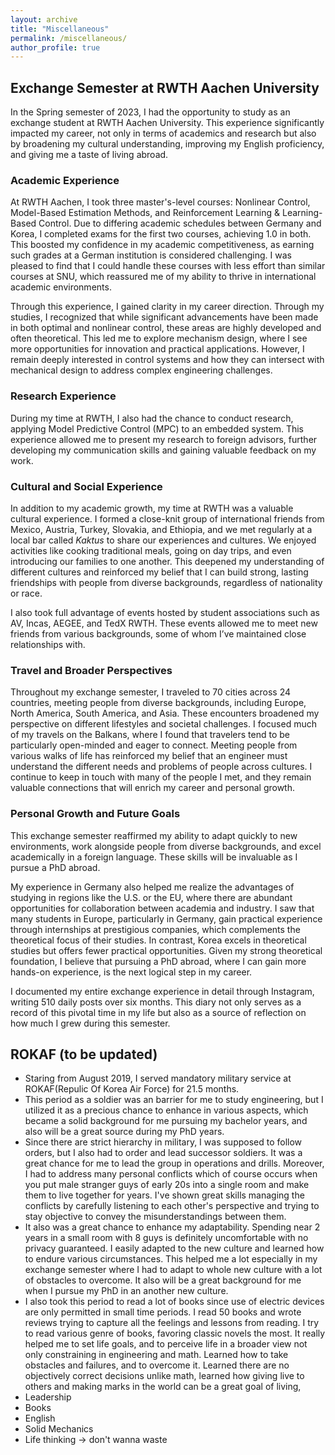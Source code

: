 ```yaml
---
layout: archive
title: "Miscellaneous"
permalink: /miscellaneous/
author_profile: true
---
```


## Exchange Semester at RWTH Aachen University

In the Spring semester of 2023, I had the opportunity to study as an exchange student at RWTH Aachen University. This experience significantly impacted my career, not only in terms of academics and research but also by broadening my cultural understanding, improving my English proficiency, and giving me a taste of living abroad.

### Academic Experience

At RWTH Aachen, I took three master's-level courses: Nonlinear Control, Model-Based Estimation Methods, and Reinforcement Learning & Learning-Based Control. Due to differing academic schedules between Germany and Korea, I completed exams for the first two courses, achieving 1.0 in both. This boosted my confidence in my academic competitiveness, as earning such grades at a German institution is considered challenging. I was pleased to find that I could handle these courses with less effort than similar courses at SNU, which reassured me of my ability to thrive in international academic environments.

Through this experience, I gained clarity in my career direction. Through my studies, I recognized that while significant advancements have been made in both optimal and nonlinear control, these areas are highly developed and often theoretical. This led me to explore mechanism design, where I see more opportunities for innovation and practical applications. However, I remain deeply interested in control systems and how they can intersect with mechanical design to address complex engineering challenges.

### Research Experience

During my time at RWTH, I also had the chance to conduct research, applying Model Predictive Control (MPC) to an embedded system. This experience allowed me to present my research to foreign advisors, further developing my communication skills and gaining valuable feedback on my work.

### Cultural and Social Experience

In addition to my academic growth, my time at RWTH was a valuable cultural experience. I formed a close-knit group of international friends from Mexico, Austria, Turkey, Slovakia, and Ethiopia, and we met regularly at a local bar called *Kaktus* to share our experiences and cultures. We enjoyed activities like cooking traditional meals, going on day trips, and even introducing our families to one another. This deepened my understanding of different cultures and reinforced my belief that I can build strong, lasting friendships with people from diverse backgrounds, regardless of nationality or race.

I also took full advantage of events hosted by student associations such as AV, Incas, AEGEE, and TedX RWTH. These events allowed me to meet new friends from various backgrounds, some of whom I’ve maintained close relationships with.

### Travel and Broader Perspectives

Throughout my exchange semester, I traveled to 70 cities across 24 countries, meeting people from diverse backgrounds, including Europe, North America, South America, and Asia. These encounters broadened my perspective on different lifestyles and societal challenges. I focused much of my travels on the Balkans, where I found that travelers tend to be particularly open-minded and eager to connect. Meeting people from various walks of life has reinforced my belief that an engineer must understand the different needs and problems of people across cultures. I continue to keep in touch with many of the people I met, and they remain valuable connections that will enrich my career and personal growth.

### Personal Growth and Future Goals

This exchange semester reaffirmed my ability to adapt quickly to new environments, work alongside people from diverse backgrounds, and excel academically in a foreign language. These skills will be invaluable as I pursue a PhD abroad.

My experience in Germany also helped me realize the advantages of studying in regions like the U.S. or the EU, where there are abundant opportunities for collaboration between academia and industry. I saw that many students in Europe, particularly in Germany, gain practical experience through internships at prestigious companies, which complements the theoretical focus of their studies. In contrast, Korea excels in theoretical studies but offers fewer practical opportunities. Given my strong theoretical foundation, I believe that pursuing a PhD abroad, where I can gain more hands-on experience, is the next logical step in my career.

I documented my entire exchange experience in detail through Instagram, writing 510 daily posts over six months. This diary not only serves as a record of this pivotal time in my life but also as a source of reflection on how much I grew during this semester.


## ROKAF (to be updated)
- Staring from August 2019, I served mandatory military service at ROKAF(Repulic Of Korea Air Force) for 21.5 months.
- This period as a soldier was an barrier for me to study engineering, but I utilized it as  a precious chance to enhance in various aspects, which became a solid background for me pursuing my bachelor years, and also will be a great source during my PhD years.
- Since there are strict hierarchy in military, I was supposed to follow orders, but I also had to order and lead successor soldiers. It was a great chance for me to lead the group in operations and drills. Moreover, I had to address many personal conflicts which of course occurs when you put male stranger guys of early 20s into a single room and make them to live together for years. I've shown great skills managing the conflicts by carefully listening to each other's perspective and trying to stay objective to convey the misunderstandings between them.
- It also was a great chance to enhance my adaptability. Spending near 2 years in a small room with 8 guys is definitely uncomfortable with no privacy guaranteed. I easily adapted to the new culture and learned how to endure various circumstances. This helped me a lot especially in my exchange semester where I had to adapt to whole new culture with a lot of obstacles to overcome. It also will be a great background for me when I pursue my PhD in an another new culture.
- I also took this period to read a lot of books since use of electric devices are only permitted in small time periods. I read 50 books and wrote reviews trying to capture all the feelings and lessons from reading. I try to read various genre of books, favoring classic novels the most. It really helped me to set life goals, and to perceive life in a broader view not only constraining in engineering and math. Learned how to take obstacles and failures, and to overcome it. Learned there are no objectively correct decisions unlike math, learned how giving live to others and making marks in the world can be a great goal of living, 
- Leadership
- Books
- English
- Solid Mechanics
- Life thinking -> don't wanna waste
